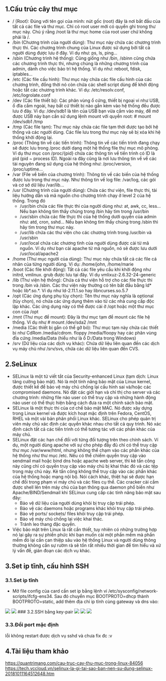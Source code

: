 ## 1.Cấu trúc cây thư mục
- / (Root): Đúng với tên gọi của mình: nút gốc (root) đây là nơi bắt đầu của tất cả các file và thư mục. Chỉ có root user mới có quyền ghi trong thư mục này. Chú ý rằng /root là thư mục home của root user chứ không phải là /.
- /bin (Chương trình của người dùng): Thư mục này chứa các chương trình thực thi. Các chương trình chung của Linux được sử dụng bởi tất cả người dùng được lưu ở đây. Ví dụ như: ps, ls, ping...
- /sbin (Chương trình hệ thống): Cũng giống như /bin, /sbinn cũng chứa các chương trình thực thi, nhưng chúng là những chương trình của admin, dành cho việc bảo trì hệ thống. Ví dụ như: reboot, fdisk, iptables...
- /etc (Các file cấu hình): Thư mục này chứa các file cấu hình của các chương trình, đồng thời nó còn chứa các shell script dùng để khởi động hoặc tắt các chương trình khác. Ví dụ: /etc/resolv.conf, /etc/logrolate.conf
- /dev (Các file thiết bị): Các phân vùng ổ cứng, thiết bị ngoại vi như USB, ổ đĩa cắm ngoài, hay bất cứ thiết bị nào gắn kèm vào hệ thống đều được lưu ở đây. Ví dụ: /dev/sdb1 là tên của USB bạn vừa cắm vào máy, để mở được USB này bạn cần sử dụng lệnh mount với quyền root: # mount /dev/sdb1 /tmp
- /tmp (Các file tạm): Thư mục này chứa các file tạm thời được tạo bởi hệ thống và các người dùng. Các file lưu trong thư mục này sẽ bị xóa khi hệ thống khởi động lại.
- /proc (Thông tin về các tiến trình): Thông tin về các tiến trình đang chạy sẽ được lưu trong /proc dưới dạng một hệ thống file thư mục mô phỏng. Ví dụ thư mục con /proc/{pid} chứa các thông tin về tiến trình có ID là pid (pid ~ process ID). Ngoài ra đây cũng là nơi lưu thông tin về về các tài nguyên đang sử dụng của hệ thống như: /proc/version, /proc/uptime...
- /var (File về biến của chương trình): Thông tin về các biến của hệ thống được lưu trong thư mục này. Như thông tin về log file: /var/log, các gói và cơ sở dữ liệu /var/lib...
- /usr (Chương trình của người dùng): Chứa các thư viện, file thực thi, tài liệu hướng dẫn và mã nguồn cho chương trình chạy ở level 2 của hệ thống. Trong đó
	<ul>
	<li>/usr/bin chứa các file thực thi của người dùng như: at, awk, cc, less... Nếu bạn không tìm thấy chúng trong /bin hãy tìm trong /usr/bin</li>
	<li>/usr/sbin chứa các file thực thi của hệ thống dưới quyền của admin như: atd, cron, sshd... Nếu bạn không tìm thấy chúng trong /sbin thì hãy tìm trong thư mục này.</li>
	<li>/usr/lib chứa các thư viện cho các chương trình trong /usr/bin và /usr/sbin</li>
	<li>/usr/local chứa các chương tình của người dùng được cài từ mã nguồn. Ví dụ như bạn cài apache từ mã nguồn, nó sẽ được lưu dưới /usr/local/apache2</li>
	</ul>
- /home (Thư mục người của dùng): Thư mục này chứa tất cả các file cá nhân của từng người dùng. Ví dụ: /home/john, /home/marie
- /boot (Các file khởi động): Tất cả các file yêu cầu khi khởi động như initrd, vmlinux. grub được lưu tại đây. Ví dụ vmlixuz-2.6.32-24-generic
- /lib (Thư viện hệ thống): Chứa cá thư viện hỗ trợ cho các file thực thi trong /bin và /sbin. Các thư viện này thường có tên bắt đầu bằng ld* hoặc lib*.so.*. Ví dụ như ld-2.11.1.so hay libncurses.so.5.7
- /opt (Các ứng dụng phụ tùy chọn): Tên thư mục này nghĩa là optional (tùy chọn), nó chứa các ứng dụng thêm vào từ các nhà cung cấp độc lập khác. Các ứng dụng này có thể được cài ở /opt hoặc một thư mục con của /opt
- /mnt (Thư mục để mount): Đây là thư mục tạm để mount các file hệ thống. Ví dụ như # mount /dev/sda2 /mnt
- /media (Các thiết bị gắn có thể gỡ bỏ): Thư mục tạm này chứa các thiết bị như CdRom /media/cdrom. floppy /media/floopy hay các phân vùng đĩa cứng /media/Data (hiểu như là ổ D:/Data trong Windows)
- /srv (Dữ liệu của các dịch vụ khác): Chứa dữ liệu liên quan đến các dịch vụ máy chủ như /srv/svs, chứa các dữ liệu liên quan đến CVS.

## 2.SeLinux
- SELinux là một từ viết tắt của Security-enhanced Linux (tạm dịch: Linux tăng cường bảo mật). Nó là một tính năng bảo mật của Linux kernel, được thiết kế để bảo vệ máy chủ chống lại cấu hình sai và/hoặc các compromised daemons. Nó đặt các giới hạn và chỉ thị cho server và các chương trình: những file nào user có thể truy cập và những hành động nào user có thể thực hiện bằng cách đưa ra một chính sách bảo mật.
- SELinux là một thực thi của cơ chế bảo mật MAC. Nó được xây dựng trong Linux kernel và được kích hoạt mặc định trên Fedora, CentOS, RHEL và một vài bản phân phối Linux khác. SELinux cho phép quản trị viên máy chủ xác định các quyền khác nhau cho tất cả quy trình. Nó xác định cách tất cả các tiến trình có thể tương tác với các phần khác của máy chủ.
- SELinux đặt các hạn chế đối với từng đối tượng trên theo chính sách. Ví dụ, một người dùng apache với sự cho phép đầy đủ chỉ có thể truy cập thư mục /var/www/html, nhưng không thể chạm vào các phần khác của hệ thống như thư mục /etc. Nếu có thể chiếm quyền truy cập vào sendmail mail hoặc bind dns hoặc apache web server, thì kẻ tấn công này cũng chỉ có quyền truy cập vào máy chủ bị khai thác đó và các tệp trong máy chủ này. Kẻ tấn công không thể truy cập vào các phần khác của hệ thống hoặc mạng nội bộ. Nói cách khác, thiệt hại sẽ được hạn chế đối trong phạm vi máy chủ và các files cụ thể. Các cracker cài cắm được shell lên trên máy chủ của bạn thông qua daemon phổ biến như Apache/BIND/Sendmail khi SELinux cung cấp các tính năng bảo mật sau đây:
	<ul>
	<li>Bảo vệ dữ liệu của người dùng khỏi bị truy cập trái phép.</li>
	<li>Bảo vệ các daemons hoặc programs khác khỏi truy cập trái phép.</li>
	<li>Bảo vệ ports/ sockets/ files khỏi truy cập trái phép.</li>
	<li>Bảo vệ máy chủ chống lại việc khai thác.</li>
	<li>Tránh leo thang đặc quyền.</li>
	</ul>
- Việc bảo mật trên Linux là rất cần thiết, tuy nhiên có những trường hợp nó lại gây ra sự phiền phức khi bạn muốn cài một phần mềm mà phần mềm đó lại cần can thiệp sâu vào hệ thống Linux và người dùng thông thường không cần sự rườm rà sẽ tốn rất nhiều thời gian để tìm hiểu và xử lý vấn đề, gián đoạn các dịch vụ khác.

## 3.Set ip tĩnh, cấu hình SSH
### 3.1.Set ip tĩnh
- Mở file config của card cần set ip bằng lệnh vi /etc/sysconfig/network-scripts/ifcfg-ens34. Sau đó chuyển mục BOOTPROTO=dhcp thành BOOTPROTO=static, add thêm địa chỉ ip tĩnh cùng gateway và dns vào:
<img src="https://i.imgur.com/yEmvO2U.png">
<img src="https://i.imgur.com/ZWvo5bb.png">
### 3.2.SSH bằng key-pair
<img src="https://i.imgur.com/pwIU7Fi.png">
<img src="https://i.imgur.com/dLKTtRs.png">
<img src="https://i.imgur.com/lin9Nwb.png">

### 3.3.Đổi port mặc định
lỗi không restart được dịch vụ sshd và chưa fix đc :v
<img src="">
## 4.Tài liệu tham khảo
https://quantrimang.com/cau-truc-cay-thu-muc-trong-linux-84056
https://tech.vccloud.vn/selinux-la-gi-tai-sao-ban-nen-su-dung-selinux-20181011164512648.htm

